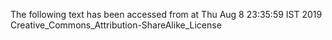 The following text has been accessed from at Thu Aug 8 23:35:59 IST 2019
Creative_Commons_Attribution-ShareAlike_License
